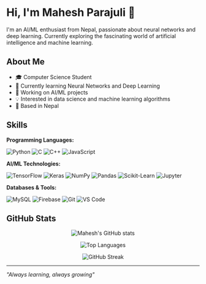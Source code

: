 # Hi, I'm Mahesh Parajuli 👋

I'm an AI/ML enthusiast from Nepal, passionate about neural networks and deep learning. Currently exploring the fascinating world of artificial intelligence and machine learning.

## About Me

- 🎓 Computer Science Student
- 🌱 Currently learning Neural Networks and Deep Learning
- 🔭 Working on AI/ML projects
- 💡 Interested in data science and machine learning algorithms
- 📍 Based in Nepal

## Skills

**Programming Languages:**

![Python](https://img.shields.io/badge/Python-3776AB?style=for-the-badge&logo=python&logoColor=white)
![C](https://img.shields.io/badge/C-00599C?style=for-the-badge&logo=c&logoColor=white)
![C++](https://img.shields.io/badge/C%2B%2B-00599C?style=for-the-badge&logo=c%2B%2B&logoColor=white)
![JavaScript](https://img.shields.io/badge/JavaScript-F7DF1E?style=for-the-badge&logo=javascript&logoColor=black)


**AI/ML Technologies:**

![TensorFlow](https://img.shields.io/badge/TensorFlow-FF6F00?style=for-the-badge&logo=tensorflow&logoColor=white)
![Keras](https://img.shields.io/badge/Keras-D00000?style=for-the-badge&logo=keras&logoColor=white)
![NumPy](https://img.shields.io/badge/NumPy-013243?style=for-the-badge&logo=numpy&logoColor=white)
![Pandas](https://img.shields.io/badge/Pandas-150458?style=for-the-badge&logo=pandas&logoColor=white)
![Scikit-Learn](https://img.shields.io/badge/scikit--learn-F7931E?style=for-the-badge&logo=scikit-learn&logoColor=white)
![Jupyter](https://img.shields.io/badge/Jupyter-F37626?style=for-the-badge&logo=jupyter&logoColor=white)

**Databases & Tools:**

![MySQL](https://img.shields.io/badge/MySQL-4479A1?style=for-the-badge&logo=mysql&logoColor=white)
![Firebase](https://img.shields.io/badge/Firebase-FFCA28?style=for-the-badge&logo=firebase&logoColor=black)
![Git](https://img.shields.io/badge/Git-F05032?style=for-the-badge&logo=git&logoColor=white)
![VS Code](https://img.shields.io/badge/VS%20Code-007ACC?style=for-the-badge&logo=visual-studio-code&logoColor=white)

## GitHub Stats

<p align="center">
  <img alt="Mahesh's GitHub stats" src="https://github-readme-stats.vercel.app/api?username=maheshparajuli&show_icons=true&theme=dark&count_private=true&include_all_commits=true" />
</p>

<p align="center">
  <img alt="Top Languages" src="https://github-readme-stats.vercel.app/api/top-langs/?username=maheshparajuli&layout=compact&theme=dark&langs_count=8" />
</p>

<p align="center">
  <img alt="GitHub Streak" src="https://github-readme-streak-stats.herokuapp.com/?user=maheshparajuli&theme=dark" />
</p>

---

*"Always learning, always growing"*
